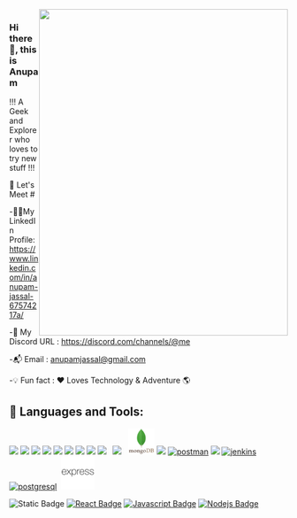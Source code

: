 <img align="right"  src="https://imgur.com/Tm0GqyD.png" width="450"  height="590">
<p style="text-align:left">
    
### Hi there 👋, this is Anupam ###
 !!! A Geek and Explorer who loves to try new stuff !!!

🤠  Let's Meet #

-👨‍💼My LinkedIn Profile: https://www.linkedin.com/in/anupam-jassal-67574217a/ 

-🔗 My Discord URL       : https://discord.com/channels/@me

-📬 Email   : anupamjassal@gmail.com

-💡 Fun fact : ❤️ Loves Technology & Adventure 🌎
</p>

## 🚀 Languages and Tools: 

<p>
    <a href="https://aws.amazon.com/q/?nc2=h_ql_prod_l1_q" target="_blank"> <img src="https://img.icons8.com/?size=50&id=e6uRfPIDgoXi&format=png&color=000000"/></a>
    <a href="https://openai.com/" target="_blank"> <img src="https://img.icons8.com/?size=50&id=u9JE2GppVZoD&format=png&color=000000"/></a>
    <a href="https://www.java.com" target="_blank"> <img src="https://img.icons8.com/color/48/000000/java-coffee-cup-logo.png"/></a>
    <a href="https://reactjs.org/" target="_blank"> <img src="https://img.icons8.com/color/48/000000/react-native.png"/></a>
    <a href="https://developer.mozilla.org/en-US/docs/Web/JavaScript" target="_blank"> <img src="https://img.icons8.com/color/48/000000/javascript.png"/></a> 
    <a href="https://www.w3.org/html/" target="_blank"> <img src="https://img.icons8.com/color/48/000000/html-5.png"/></a> 
    <a href="https://www.w3schools.com/css/" target="_blank"> <img src="https://img.icons8.com/color/48/000000/css3.png"/></a> 
    <a href="https://getbootstrap.com" target="_blank"> <img src="https://img.icons8.com/color/48/000000/bootstrap.png"/></a> 
    <a style="padding-right:8px;" href="https://nodejs.org" target="_blank"> <img src="https://img.icons8.com/color/48/000000/nodejs.png"/></a> 
    <a style="padding-right:8px;" href="https://www.mysql.com/" target="_blank"> <img src="https://img.icons8.com/fluent/50/000000/mysql-logo.png"/></a>
    <a href="https://www.mongodb.com/" target="_blank"> <img src="https://raw.githubusercontent.com/devicons/devicon/master/icons/mongodb/mongodb-original-wordmark.svg" alt="mongodb" width="48" height="48"/></a> 
    <a href="https://firebase.google.com/" target="_blank"> <img src="https://img.icons8.com/color/48/000000/firebase.png"/></a> 
    <a href="https://postman.com" target="_blank"> <img src="https://www.vectorlogo.zone/logos/getpostman/getpostman-icon.svg" alt="postman" width="45" height="45"/></a>   
    <a href="https://git-scm.com/" target="_blank"> <img src="https://img.icons8.com/color/48/000000/git.png"/></a> 
    <a href="https://www.jenkins.io" target="_blank"> <img src="https://www.vectorlogo.zone/logos/jenkins/jenkins-icon.svg" alt="jenkins" width="48" height="48"/></a> 
    <a href="https://www.postgresql.org/" target="_blank"> <img src="https://img.icons8.com/?size=50&id=JRnxU7ZWP4mi&format=png&color=000000" alt="postgresql" width="40" height="40"/></a>&nbsp
    <a href="https://expressjs.com" target="_blank"> <img src="https://raw.githubusercontent.com/devicons/devicon/master/icons/express/express-original-wordmark.svg" alt="express" width="60" height="60"/></a>
</p>

![Static Badge](https://img.shields.io/badge/AI-%23FFFFFF?style=for-the-badge&logoSize=auto&label=AI%2FML&labelColor=blue&color=black&link=https%3A%2F%2Fcloud.google.com%2Flearn%2Fartificial-intelligence-vs-machine-learning) [![React Badge](https://img.shields.io/badge/-React-61DBFB?style=for-the-badge&labelColor=black&logo=react&logoColor=61DBFB)](#)  [![Javascript Badge](https://img.shields.io/badge/-Javascript-F0DB4F?style=for-the-badge&labelColor=black&logo=javascript&logoColor=F0DB4F)](#) [![Nodejs Badge](https://img.shields.io/badge/-Nodejs-3C873A?style=for-the-badge&labelColor=black&logo=node.js&logoColor=3C873A)](#) 
<br/>
